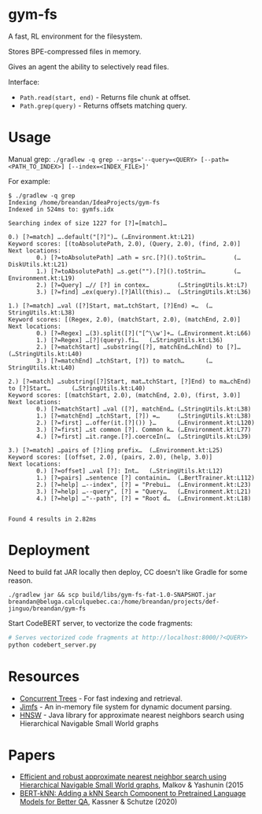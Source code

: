 # gym-fs

A fast, RL environment for the filesystem.

Stores BPE-compressed files in memory.

Gives an agent the ability to selectively read files.

Interface:

* `Path.read(start, end)` - Returns file chunk at offset.
* `Path.grep(query)` - Returns offsets matching query.

# Usage

Manual grep: `./gradlew -q grep --args='--query=<QUERY>
[--path=<PATH_TO_INDEX>] [--index=<INDEX_FILE>]'`

For example:

```
$ ./gradlew -q grep
Indexing /home/breandan/IdeaProjects/gym-fs
Indexed in 524ms to: gymfs.idx

Searching index of size 1227 for [?]=[match]…

0.) [?=match] ….default("[?]")… (…Environment.kt:L21)
Keyword scores: [(toAbsolutePath, 2.0), (Query, 2.0), (find, 2.0)]
Next locations:
        0.) [?=toAbsolutePath] …ath = src.[?]().toStrin…        (…DiskUtils.kt:L21)
        1.) [?=toAbsolutePath] …s.get("").[?]().toStrin…        (…Environment.kt:L19)
        2.) [?=Query] …// [?] in contex…        (…StringUtils.kt:L7)
        3.) [?=find] …ex(query).[?]All(this).…  (…StringUtils.kt:L36)

1.) [?=match] …val ([?]Start, mat…tchStart, [?]End) =…  (…StringUtils.kt:L38)
Keyword scores: [(Regex, 2.0), (matchStart, 2.0), (matchEnd, 2.0)]
Next locations:
        0.) [?=Regex] …(3).split([?]("[^\\w']+… (…Environment.kt:L66)
        1.) [?=Regex] …[?](query).fi…   (…StringUtils.kt:L36)
        2.) [?=matchStart] …substring([?], matchEnd…chEnd) to [?]…      (…StringUtils.kt:L40)
        3.) [?=matchEnd] …tchStart, [?]) to match…      (…StringUtils.kt:L40)

2.) [?=match] …substring([?]Start, mat…tchStart, [?]End) to ma…chEnd) to [?]Start…      (…StringUtils.kt:L40)
Keyword scores: [(matchStart, 2.0), (matchEnd, 2.0), (first, 3.0)]
Next locations:
        0.) [?=matchStart] …val ([?], matchEnd… (…StringUtils.kt:L38)
        1.) [?=matchEnd] …tchStart, [?]) =…     (…StringUtils.kt:L38)
        2.) [?=first] ….offer(it.[?]()) }…      (…Environment.kt:L120)
        3.) [?=first] …st common [?]. Common k… (…Environment.kt:L77)
        4.) [?=first] …it.range.[?].coerceIn(…  (…StringUtils.kt:L39)

3.) [?=match] …pairs of [?]ing prefix…  (…Environment.kt:L25)
Keyword scores: [(offset, 2.0), (pairs, 2.0), (help, 3.0)]
Next locations:
        0.) [?=offset] …val [?]: Int…   (…StringUtils.kt:L12)
        1.) [?=pairs] …sentence [?] containin…  (…BertTrainer.kt:L112)
        2.) [?=help] …--index", [?] = "Prebui…  (…Environment.kt:L23)
        3.) [?=help] …--query", [?] = "Query…   (…Environment.kt:L21)
        4.) [?=help] …"--path", [?] = "Root d…  (…Environment.kt:L18)


Found 4 results in 2.82ms
```

# Deployment

Need to build fat JAR locally then deploy, CC doesn't like Gradle for some reason.

```
./gradlew jar && scp build/libs/gym-fs-fat-1.0-SNAPSHOT.jar breandan@beluga.calculquebec.ca:/home/breandan/projects/def-jinguo/breandan/gym-fs
```

Start CodeBERT server, to vectorize the code fragments:

```bash
# Serves vectorized code fragments at http://localhost:8000/?<QUERY>
python codebert_server.py
```

# Resources

* [Concurrent Trees](https://github.com/npgall/concurrent-trees) - For fast indexing and retrieval.
* [Jimfs](https://github.com/google/jimfs) - An in-memory file system for dynamic document parsing.
* [HNSW](https://github.com/jelmerk/hnswlib) - Java library for approximate nearest neighbors search using Hierarchical Navigable Small World graphs

# Papers

* [Efficient and robust approximate nearest neighbor search using Hierarchical Navigable Small World graphs](https://arxiv.org/pdf/1603.09320.pdf), Malkov & Yashunin (2015
* [BERT-kNN: Adding a kNN Search Component to Pretrained Language Models for Better QA](https://arxiv.org/pdf/2005.00766.pdf), Kassner & Schutze (2020)